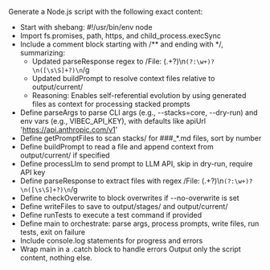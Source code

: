 Generate a Node.js script with the following exact content:
- Start with shebang: #!/usr/bin/env node
- Import fs.promises, path, https, and child_process.execSync
- Include a comment block starting with /** and ending with */, summarizing:
  - Updated parseResponse regex to /File: (.+?)\n```(?:\w+)?\n([\s\S]+?)\n```/g
  - Updated buildPrompt to resolve context files relative to output/current/
  - Reasoning: Enables self-referential evolution by using generated files as context for processing stacked prompts
- Define parseArgs to parse CLI args (e.g., --stacks=core, --dry-run) and env vars (e.g., VIBEC_API_KEY), with defaults like apiUrl 'https://api.anthropic.com/v1'
- Define getPromptFiles to scan stacks/<stack> for ###_*.md files, sort by number
- Define buildPrompt to read a file and append context from output/current/ if specified
- Define processLlm to send prompt to LLM API, skip in dry-run, require API key
- Define parseResponse to extract files with regex /File: (.+?)\n```(?:\w+)?\n([\s\S]+?)\n```/g
- Define checkOverwrite to block overwrites if --no-overwrite is set
- Define writeFiles to save to output/stages/<stage> and output/current/
- Define runTests to execute a test command if provided
- Define main to orchestrate: parse args, process prompts, write files, run tests, exit on failure
- Include console.log statements for progress and errors
- Wrap main in a .catch block to handle errors
Output only the script content, nothing else.
